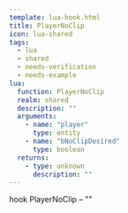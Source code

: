 ```yaml
---
template: lua-hook.html
title: PlayerNoClip
icon: lua-shared
tags:
  - lua
  - shared
  - needs-verification
  - needs-example
lua:
  function: PlayerNoClip
  realm: shared
  description: ""
  arguments:
    - name: "player"
      type: entity
    - name: "bNoClipDesired"
      type: boolean
  returns:
    - type: unknown
      description: ""
---
```


<div class="lua__search__keywords">
hook PlayerNoClip &#x2013; ""
</div>
